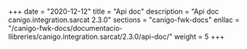 +++
date        = "2020-12-12"
title       = "Api doc"
description = "Api doc canigo.integration.sarcat 2.3.0"
sections    = "canigo-fwk-docs"
enllac		= "/canigo-fwk-docs/documentacio-llibreries/canigo.integration.sarcat/2.3.0/api-doc/"
weight		= 5
+++
